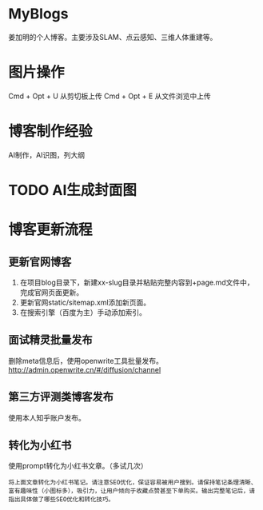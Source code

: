 # MyBlogs
姜加明的个人博客。主要涉及SLAM、点云感知、三维人体重建等。

# 图片操作
Cmd + Opt + U 从剪切板上传
Cmd + Opt + E 从文件浏览中上传

# 博客制作经验
AI制作，AI识图，列大纲

# TODO AI生成封面图

# 博客更新流程
## 更新官网博客
1. 在项目blog目录下，新建xx-slug目录并粘贴完整内容到+page.md文件中，完成官网页面更新。
2. 更新官网static/sitemap.xml添加新页面。
3. 在搜索引擎（百度为主）手动添加索引。

## 面试精灵批量发布
删除meta信息后，使用openwrite工具批量发布。
http://admin.openwrite.cn/#/diffusion/channel

## 第三方评测类博客发布
使用本人知乎账户发布。

## 转化为小红书
使用prompt转化为小红书文章。（多试几次）
```
将上面文章转化为小红书笔记。请注意SEO优化，保证容易被用户搜到。请保持笔记条理清晰、富有趣味性（小图标多），吸引力，让用户倾向于收藏点赞甚至下单购买。输出完整笔记后，请指出具体做了哪些SEO优化和转化技巧。

```